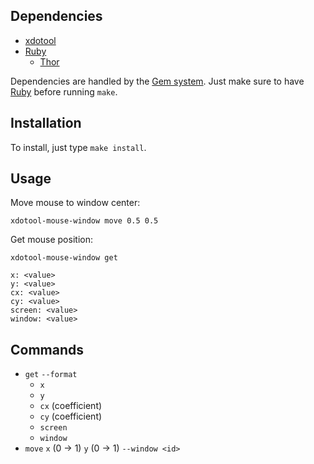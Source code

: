 Dependencies
------------

- [xdotool][]
- [Ruby][]
  - [Thor][]

Dependencies are handled by the [Gem system][RubyGems].
Just make sure to have [Ruby][] before running `make`.

Installation
------------

To install, just type `make install`.

Usage
-----

Move mouse to window center:

```
xdotool-mouse-window move 0.5 0.5
```

Get mouse position:

```
xdotool-mouse-window get
```

```
x: <value>
y: <value>
cx: <value>
cy: <value>
screen: <value>
window: <value>
```

Commands
--------

- `get` `--format`
  - `x`
  - `y`
  - `cx` (coefficient)
  - `cy` (coefficient)
  - `screen`
  - `window`
- `move` `x` (0 → 1) `y` (0 → 1) `--window <id>`

[xdotool]: http://semicomplete.com/projects/xdotool
[Ruby]: https://ruby-lang.org
[RubyGems]: https://rubygems.org
[Thor]: http://whatisthor.com
